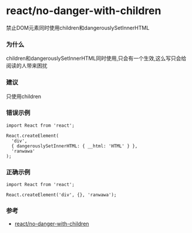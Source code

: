 # react/no-danger-with-children

禁止DOM元素同时使用children和dangerouslySetInnerHTML

### 为什么

children和dangerouslySetInnerHTML同时使用,只会有一个生效,这么写只会给阅读的人带来困扰

### 建议

只使用children

### 错误示例

```tsx
import React from 'react';

React.createElement(
  'div',
  { dangerouslySetInnerHTML: { __html: 'HTML' } },
  'ranwawa'
);
```

### 正确示例

```tsx
import React from 'react';

React.createElement('div', {}, 'ranwawa');
```

### 参考

- [react/no-danger-with-children](https://github.com/jsx-eslint/eslint-plugin-react/blob/master/docs/rules/no-danger-with-children.md)
